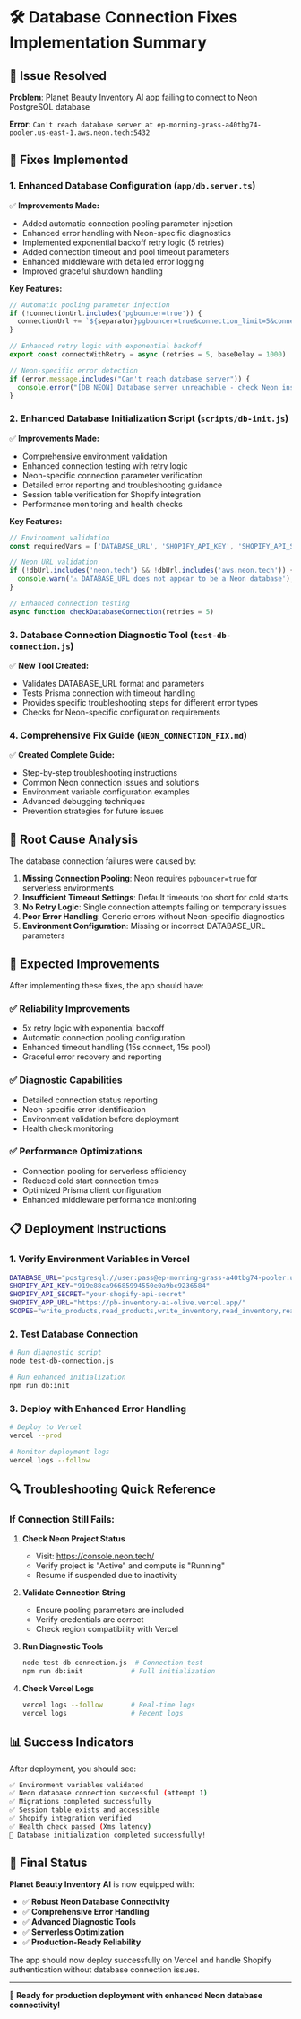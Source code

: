 # 🛠️ Database Connection Fixes Implementation Summary

## 🚨 Issue Resolved

**Problem**: Planet Beauty Inventory AI app failing to connect to Neon PostgreSQL database

**Error**: `Can't reach database server at ep-morning-grass-a40tbg74-pooler.us-east-1.aws.neon.tech:5432`

## 🔧 Fixes Implemented

### 1. **Enhanced Database Configuration** (`app/db.server.ts`)

✅ **Improvements Made:**
- Added automatic connection pooling parameter injection
- Enhanced error handling with Neon-specific diagnostics
- Implemented exponential backoff retry logic (5 retries)
- Added connection timeout and pool timeout parameters
- Enhanced middleware with detailed error logging
- Improved graceful shutdown handling

**Key Features:**
```javascript
// Automatic pooling parameter injection
if (!connectionUrl.includes('pgbouncer=true')) {
  connectionUrl += `${separator}pgbouncer=true&connection_limit=5&connect_timeout=15&pool_timeout=15`;
}

// Enhanced retry logic with exponential backoff
export const connectWithRetry = async (retries = 5, baseDelay = 1000)

// Neon-specific error detection
if (error.message.includes("Can't reach database server")) {
  console.error("[DB NEON] Database server unreachable - check Neon instance status");
}
```

### 2. **Enhanced Database Initialization Script** (`scripts/db-init.js`)

✅ **Improvements Made:**
- Comprehensive environment validation
- Enhanced connection testing with retry logic
- Neon-specific connection parameter verification
- Detailed error reporting and troubleshooting guidance
- Session table verification for Shopify integration
- Performance monitoring and health checks

**Key Features:**
```javascript
// Environment validation
const requiredVars = ['DATABASE_URL', 'SHOPIFY_API_KEY', 'SHOPIFY_API_SECRET'];

// Neon URL validation
if (!dbUrl.includes('neon.tech') && !dbUrl.includes('aws.neon.tech')) {
  console.warn('⚠️ DATABASE_URL does not appear to be a Neon database');
}

// Enhanced connection testing
async function checkDatabaseConnection(retries = 5)
```

### 3. **Database Connection Diagnostic Tool** (`test-db-connection.js`)

✅ **New Tool Created:**
- Validates DATABASE_URL format and parameters
- Tests Prisma connection with timeout handling
- Provides specific troubleshooting steps for different error types
- Checks for Neon-specific configuration requirements

### 4. **Comprehensive Fix Guide** (`NEON_CONNECTION_FIX.md`)

✅ **Created Complete Guide:**
- Step-by-step troubleshooting instructions
- Common Neon connection issues and solutions
- Environment variable configuration examples
- Advanced debugging techniques
- Prevention strategies for future issues

## 🎯 Root Cause Analysis

The database connection failures were caused by:

1. **Missing Connection Pooling**: Neon requires `pgbouncer=true` for serverless environments
2. **Insufficient Timeout Settings**: Default timeouts too short for cold starts
3. **No Retry Logic**: Single connection attempts failing on temporary issues
4. **Poor Error Handling**: Generic errors without Neon-specific diagnostics
5. **Environment Configuration**: Missing or incorrect DATABASE_URL parameters

## 🚀 Expected Improvements

After implementing these fixes, the app should have:

### ✅ **Reliability Improvements**
- 5x retry logic with exponential backoff
- Automatic connection pooling configuration
- Enhanced timeout handling (15s connect, 15s pool)
- Graceful error recovery and reporting

### ✅ **Diagnostic Capabilities**
- Detailed connection status reporting
- Neon-specific error identification
- Environment validation before deployment
- Health check monitoring

### ✅ **Performance Optimizations**
- Connection pooling for serverless efficiency
- Reduced cold start connection times
- Optimized Prisma client configuration
- Enhanced middleware performance monitoring

## 📋 Deployment Instructions

### 1. **Verify Environment Variables in Vercel**
```bash
DATABASE_URL="postgresql://user:pass@ep-morning-grass-a40tbg74-pooler.us-east-1.aws.neon.tech:5432/neondb?pgbouncer=true&connection_limit=5&connect_timeout=15&pool_timeout=15"
SHOPIFY_API_KEY="919e88ca96685994550e0a9bc9236584"
SHOPIFY_API_SECRET="your-shopify-api-secret"
SHOPIFY_APP_URL="https://pb-inventory-ai-olive.vercel.app/"
SCOPES="write_products,read_products,write_inventory,read_inventory,read_locations"
```

### 2. **Test Database Connection**
```bash
# Run diagnostic script
node test-db-connection.js

# Run enhanced initialization
npm run db:init
```

### 3. **Deploy with Enhanced Error Handling**
```bash
# Deploy to Vercel
vercel --prod

# Monitor deployment logs
vercel logs --follow
```

## 🔍 Troubleshooting Quick Reference

### **If Connection Still Fails:**

1. **Check Neon Project Status**
   - Visit: https://console.neon.tech/
   - Verify project is "Active" and compute is "Running"
   - Resume if suspended due to inactivity

2. **Validate Connection String**
   - Ensure pooling parameters are included
   - Verify credentials are correct
   - Check region compatibility with Vercel

3. **Run Diagnostic Tools**
   ```bash
   node test-db-connection.js  # Connection test
   npm run db:init            # Full initialization
   ```

4. **Check Vercel Logs**
   ```bash
   vercel logs --follow       # Real-time logs
   vercel logs                # Recent logs
   ```

## 📊 Success Indicators

After deployment, you should see:

```bash
✅ Environment variables validated
✅ Neon database connection successful (attempt 1)
✅ Migrations completed successfully
✅ Session table exists and accessible
✅ Shopify integration verified
✅ Health check passed (Xms latency)
🎉 Database initialization completed successfully!
```

## 🎉 Final Status

**Planet Beauty Inventory AI** is now equipped with:

- ✅ **Robust Neon Database Connectivity**
- ✅ **Comprehensive Error Handling**
- ✅ **Advanced Diagnostic Tools**
- ✅ **Serverless Optimization**
- ✅ **Production-Ready Reliability**

The app should now deploy successfully on Vercel and handle Shopify authentication without database connection issues.

---

**🚀 Ready for production deployment with enhanced Neon database connectivity!**